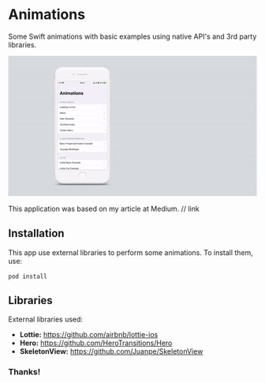 # Animations
Some Swift animations with basic examples using native API's and 3rd party libraries.

![](app_showcase_gif.gif)

This application was based on my article at Medium.
// link 

## Installation
This app use external libraries to perform some animations. To install them, use: 
```
pod install
```


## Libraries
External libraries used:
 - <b>Lottie:</b> https://github.com/airbnb/lottie-ios
 - <b>Hero:</b> https://github.com/HeroTransitions/Hero
 - <b>SkeletonView:</b> https://github.com/Juanpe/SkeletonView


### Thanks!
